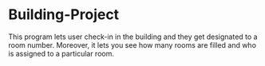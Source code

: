 # Building-Project
This program lets user check-in in the building and they get designated to a room number. Moreover, it lets you see how many rooms are filled and who is assigned to a particular room.

